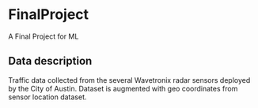 # FinalProject
A Final Project for ML
## Data description
Traffic data collected from the several Wavetronix radar sensors deployed by the City of Austin. Dataset is augmented with geo coordinates from sensor location dataset.
